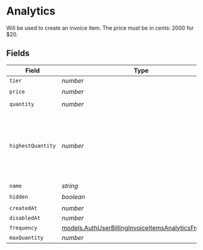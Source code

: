 # Analytics

Will be used to create an invoice item. The price must be in cents: 2000 for $20.


## Fields

| Field                                                                                                              | Type                                                                                                               | Required                                                                                                           | Description                                                                                                        |
| ------------------------------------------------------------------------------------------------------------------ | ------------------------------------------------------------------------------------------------------------------ | ------------------------------------------------------------------------------------------------------------------ | ------------------------------------------------------------------------------------------------------------------ |
| `tier`                                                                                                             | *number*                                                                                                           | :heavy_minus_sign:                                                                                                 | N/A                                                                                                                |
| `price`                                                                                                            | *number*                                                                                                           | :heavy_check_mark:                                                                                                 | N/A                                                                                                                |
| `quantity`                                                                                                         | *number*                                                                                                           | :heavy_check_mark:                                                                                                 | N/A                                                                                                                |
| `highestQuantity`                                                                                                  | *number*                                                                                                           | :heavy_minus_sign:                                                                                                 | The highest quantity in the current period. Used to render the correct enable/disable UI for add-ons.              |
| `name`                                                                                                             | *string*                                                                                                           | :heavy_minus_sign:                                                                                                 | N/A                                                                                                                |
| `hidden`                                                                                                           | *boolean*                                                                                                          | :heavy_check_mark:                                                                                                 | N/A                                                                                                                |
| `createdAt`                                                                                                        | *number*                                                                                                           | :heavy_minus_sign:                                                                                                 | N/A                                                                                                                |
| `disabledAt`                                                                                                       | *number*                                                                                                           | :heavy_minus_sign:                                                                                                 | N/A                                                                                                                |
| `frequency`                                                                                                        | [models.AuthUserBillingInvoiceItemsAnalyticsFrequency](../models/authuserbillinginvoiceitemsanalyticsfrequency.md) | :heavy_minus_sign:                                                                                                 | N/A                                                                                                                |
| `maxQuantity`                                                                                                      | *number*                                                                                                           | :heavy_minus_sign:                                                                                                 | N/A                                                                                                                |
